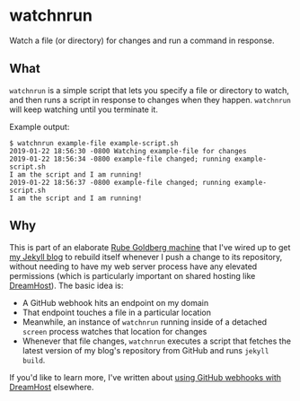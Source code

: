 # watchnrun
Watch a file (or directory) for changes and run a command in response.

## What
`watchnrun` is a simple script that lets you specify a file or directory to watch, and then runs a script in response to changes when they happen. `watchnrun` will keep watching until you terminate it.

Example output:
````
$ watchnrun example-file example-script.sh 
2019-01-22 18:56:30 -0800 Watching example-file for changes
2019-01-22 18:56:34 -0800 example-file changed; running example-script.sh
I am the script and I am running!
2019-01-22 18:56:37 -0800 example-file changed; running example-script.sh
I am the script and I am running!
````

## Why
This is part of an elaborate [Rube Goldberg machine](https://en.wikipedia.org/wiki/Rube_Goldberg_machine) that I've wired up to get [my Jekyll blog](https://writing.markchristian.org) to rebuild itself whenever I push a change to its repository, without needing to have my web server process have any elevated permissions (which is particularly important on shared hosting like [DreamHost](https://www.dreamhost.com)). The basic idea is:

* A GitHub webhook hits an endpoint on my domain
* That endpoint touches a file in a particular location
* Meanwhile, an instance of `watchnrun` running inside of a detached `screen` process watches that location for changes
* Whenever that file changes, `watchnrun` executes a script that fetches the latest version of my blog's repository from GitHub and runs `jekyll build`.

If you'd like to learn more, I've written about [using GitHub webhooks with DreamHost](https://writing.markchristian.org/2019/01/26/watchnrun.html) elsewhere.
